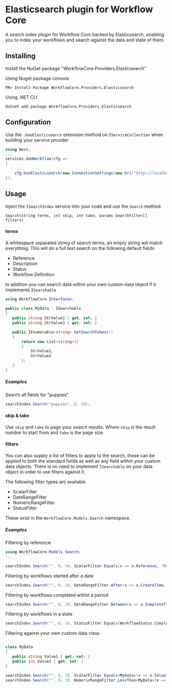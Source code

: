 ﻿# Elasticsearch plugin for Workflow Core

A search index plugin for Workflow Core backed by Elasticsearch, enabling you to index your workflows and search against the data and state of them.

## Installing

Install the NuGet package "WorkflowCore.Providers.Elasticsearch"

Using Nuget package console
```
PM> Install-Package WorkflowCore.Providers.Elasticsearch
```

Using .NET CLI
```
dotnet add package WorkflowCore.Providers.Elasticsearch
```


## Configuration

Use the `.UseElasticsearch` extension method on `IServiceCollection` when building your service provider

```C#
using Nest;
...
services.AddWorkflow(cfg =>
{
	...
	cfg.UseElasticsearch(new ConnectionSettings(new Uri("http://localhost:9200")), "index_name");
});
```

## Usage

Inject the `ISearchIndex` service into your code and use the `Search` method.

```
Search(string terms, int skip, int take, params SearchFilter[] filters)
```

#### terms

A whitespace separated string of search terms, an empty string will match everything.
This will do a full text search on the following default fields
 * Reference
 * Description
 * Status
 * Workflow Definition

 In addition you can search data within your own custom data object if it implements `ISearchable`

 ```c#
 using WorkflowCore.Interfaces;
 ...
 public class MyData : ISearchable
{
    public string StrValue1 { get; set; }
    public string StrValue2 { get; set; }

    public IEnumerable<string> GetSearchTokens()
    {
        return new List<string>()
        {
            StrValue1,
            StrValue2
        };    
    }
}
 ```

 ##### Examples

 Search all fields for "puppies"
 ```c#
 searchIndex.Search("puppies", 0, 10);
 ```

#### skip & take

Use `skip` and `take` to page your search results.  Where `skip` is the result number to start from and `take` is the page size.

#### filters

You can also supply a list of filters to apply to the search, these can be applied to both the standard fields as well as any field within your custom data objects.
There is no need to implement `ISearchable` on your data object in order to use filters against it.

The following filter types are available
 * ScalarFilter
 * DateRangeFilter
 * NumericRangeFilter
 * StatusFilter

 These exist in the `WorkflowCore.Models.Search` namespace.

 ##### Examples

 Filtering by reference
 ```c#
 using WorkflowCore.Models.Search;
 ...

 searchIndex.Search("", 0, 10, ScalarFilter.Equals(x => x.Reference, "My Reference"));
 ```

 Filtering by workflows started after a date
 ```c#
 searchIndex.Search("", 0, 10, DateRangeFilter.After(x => x.CreateTime, startDate));
 ```

 Filtering by workflows completed within a period
 ```c#
 searchIndex.Search("", 0, 10, DateRangeFilter.Between(x => x.CompleteTime, startDate, endDate));
 ```

 Filtering by workflows in a state
 ```c#
 searchIndex.Search("", 0, 10, StatusFilter.Equals(WorkflowStatus.Complete));
 ```

 Filtering against your own custom data class
 ```c#

 class MyData
 {
	public string Value1 { get; set; }
	public int Value2 { get; set; }
 }

 searchIndex.Search("", 0, 10, ScalarFilter.Equals<MyData>(x => x.Value1, "blue moon"));
 searchIndex.Search("", 0, 10, NumericRangeFilter.LessThan<MyData>(x => x.Value2, 5))
 ```
